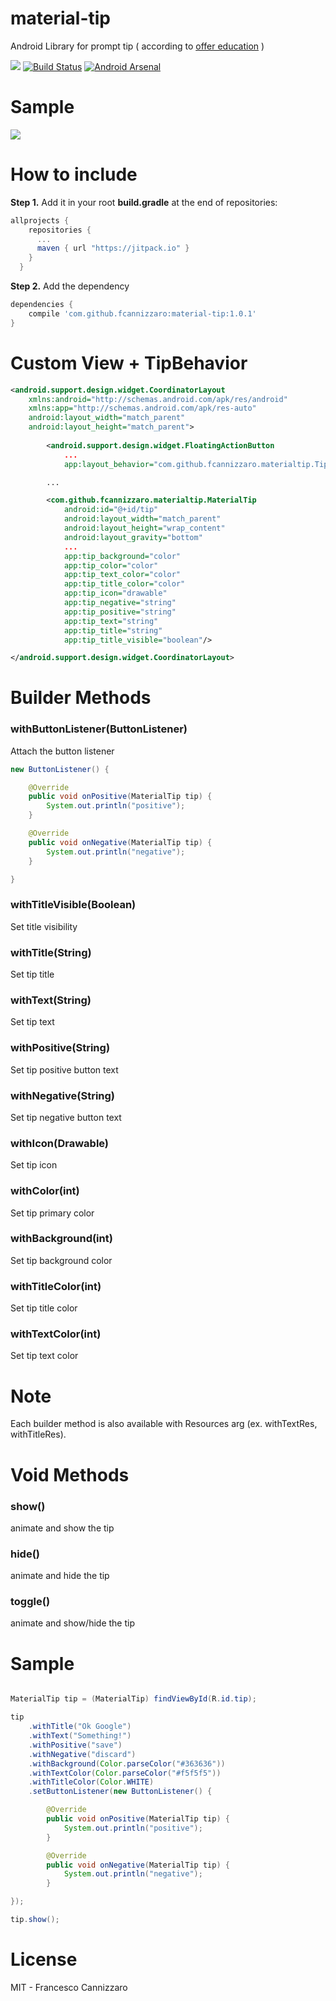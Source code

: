 # material-tip
Android Library for prompt tip ( according to [offer education](https://www.google.com/design/spec/growth-communications/onboarding.html#onboarding-quickstart) )

<!--
  GIT-CARD (Test for https://github.com/fcannizzaro/git-card/)
  title: Material Tip
  description: Android Library for prompt tip
  clone: true
  fork: true
  cover: http://assets.materialup.com/uploads/262247a3-7928-4cb5-bd82-a67bd8b1f9b4/preview.png
  color: #009688
  counter.star: true
  counter.fork: true
  -->
  
[![](https://jitpack.io/v/fcannizzaro/material-tip.svg)](https://jitpack.io/#fcannizzaro/material-tip)
[![Build Status](https://travis-ci.org/fcannizzaro/material-tip.svg?branch=master)](https://travis-ci.org/fcannizzaro/material-tip)
[![Android Arsenal](https://img.shields.io/badge/Android%20Arsenal-material--tip-brightgreen.svg?style=flat)](http://android-arsenal.com/details/1/3648)

# Sample

![](https://raw.githubusercontent.com/fcannizzaro/material-tip/master/preview.gif)

# How to include

**Step 1.** Add it in your root **build.gradle** at the end of repositories:

```gradle
allprojects {
    repositories {
      ...
      maven { url "https://jitpack.io" }
    }
  }
```

**Step 2.** Add the dependency


```gradle
dependencies {
    compile 'com.github.fcannizzaro:material-tip:1.0.1'
}
```

# Custom View + TipBehavior

```xml
<android.support.design.widget.CoordinatorLayout
    xmlns:android="http://schemas.android.com/apk/res/android"
    xmlns:app="http://schemas.android.com/apk/res-auto"
    android:layout_width="match_parent"
    android:layout_height="match_parent">
    
    	<android.support.design.widget.FloatingActionButton
       		...
        	app:layout_behavior="com.github.fcannizzaro.materialtip.TipBehavior"/>

    	...

    	<com.github.fcannizzaro.materialtip.MaterialTip
			android:id="@+id/tip"
			android:layout_width="match_parent"
			android:layout_height="wrap_content"
			android:layout_gravity="bottom"
			...
			app:tip_background="color"
			app:tip_color="color"
			app:tip_text_color="color"
			app:tip_title_color="color"
			app:tip_icon="drawable"
			app:tip_negative="string"
			app:tip_positive="string"
			app:tip_text="string"
			app:tip_title="string"
			app:tip_title_visible="boolean"/>

</android.support.design.widget.CoordinatorLayout>
```

# Builder Methods

### withButtonListener(ButtonListener)
Attach the button listener

```java
new ButtonListener() {

	@Override
	public void onPositive(MaterialTip tip) {
		System.out.println("positive");
    }

    @Override
    public void onNegative(MaterialTip tip) {
		System.out.println("negative");
	}

}
```

### withTitleVisible(Boolean)
Set title visibility

### withTitle(String)
Set tip title

### withText(String)
Set tip text

### withPositive(String)
Set tip positive button text

### withNegative(String)
Set tip negative button text

### withIcon(Drawable)
Set tip icon

### withColor(int)
Set tip primary color

### withBackground(int)
Set tip background color

### withTitleColor(int)
Set tip title color

### withTextColor(int)
Set tip text color

# Note
Each builder method is also available with Resources arg (ex. withTextRes, withTitleRes).

# Void Methods

### show()
animate and show the tip

### hide()
animate and hide the tip

### toggle()
animate and show/hide the tip

# Sample
```java

MaterialTip tip = (MaterialTip) findViewById(R.id.tip);

tip
	.withTitle("Ok Google")
	.withText("Something!")
    .withPositive("save")
    .withNegative("discard")
    .withBackground(Color.parseColor("#363636"))
    .withTextColor(Color.parseColor("#f5f5f5"))
    .withTitleColor(Color.WHITE)
    .setButtonListener(new ButtonListener() {

        @Override
        public void onPositive(MaterialTip tip) {
        	System.out.println("positive");
        }

        @Override
        public void onNegative(MaterialTip tip) {
        	System.out.println("negative");
        }

});

tip.show();
```

# License
MIT - Francesco Cannizzaro

